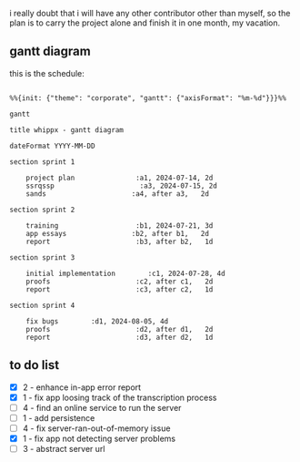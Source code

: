 
i really doubt that i will have any other contributor other than myself, so the plan is to carry the project alone and finish it in one month, my vacation.

## gantt diagram

this is the schedule:

```mermaid

%%{init: {"theme": "corporate", "gantt": {"axisFormat": "%m-%d"}}}%%

gantt

title whippx - gantt diagram

dateFormat YYYY-MM-DD

section sprint 1

	project plan               :a1, 2024-07-14, 2d
	ssrqssp                     :a3, 2024-07-15, 2d
	sands                     :a4, after a3,   2d

section sprint 2

	training                   :b1, 2024-07-21, 3d
	app essays                :b2, after b1,   2d
	report                     :b3, after b2,   1d

section sprint 3

	initial implementation        :c1, 2024-07-28, 4d
	proofs                     :c2, after c1,   2d
	report                     :c3, after c2,   1d

section sprint 4

	fix bugs        :d1, 2024-08-05, 4d
	proofs                     :d2, after d1,   2d
	report                     :d3, after d2,   1d

```


## to do list

- [x] 2 - enhance in-app error report
- [x] 1 - fix app loosing track of the transcription process
- [ ] 4 - find an online service to run the server
- [ ] 1 - add persistence
- [ ] 4 - fix server-ran-out-of-memory issue
- [x] 1 - fix app not detecting server problems
- [ ] 3 - abstract server url
